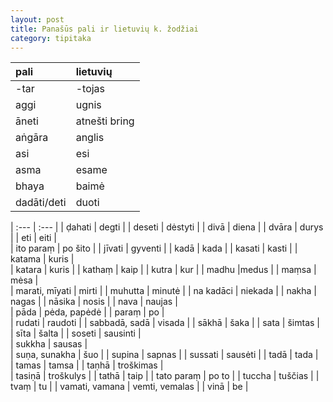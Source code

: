 ```yaml
---
layout: post
title: Panašūs pali ir lietuvių k. žodžiai
category: tipitaka
---
```

| **pali**    | **lietuvių**  |
| :----------- | :------------- |
| \-tar       | \-tojas       |
| aggi        | ugnis         |
| āneti       | atnešti	bring |
| aṅgāra      | anglis        |
| asi         | esi           |
| asma        | esame         |
| bhaya       | baimė         |
| dadāti/deti | duoti         |

<!--break-->

| :--- | :--- |
| ḍahati | 	degti |	
| deseti |	dėstyti	| 
| divā	| diena |
| dvāra	| durys	|
| eti | eiti |	
| ito paraṃ	| po šito | 
| jīvati	| gyventi |
| kadā	| kada	|
| kasati	| kasti	|
| katama	| kuris |	
| katara |	kuris	|
| kathaṃ	| kaip	|
| kutra	| kur	|
| madhu	|medus	|
| maṃsa	| mėsa |	
| marati, mīyati | 	mirti | 
| muhutta |	 minutė	|
| na kadāci	| niekada	|
| nakha |	nagas	|
| nāsika |	nosis |	
| nava |	naujas |	
| pāda	| pėda, papėdė	|
| paraṃ	| po |	
| rudati	| raudoti |
| sabbadā, sadā | 	visada	|
| sākhā	| šaka	|
| sata	| šimtas |	
| sīta	| šalta	|
| soseti	 | sausinti |	
| sukkha	| sausas |	
| suṇa, sunakha | šuo	|
| supina |	sapnas	 |
| sussati	| sausėti |	
| tadā	| tada |	
| tamas |	tamsa	|
| taṇhā	| troškimas |	
| tasiṇā |	troškulys |	
| tathā |	taip	|
| tato paraṃ |	po to	|
| tuccha	| tuščias	|
| tvaṃ	| tu	|
| vamati, vamana |	vemti, vemalas |
| vinā	| be	|
